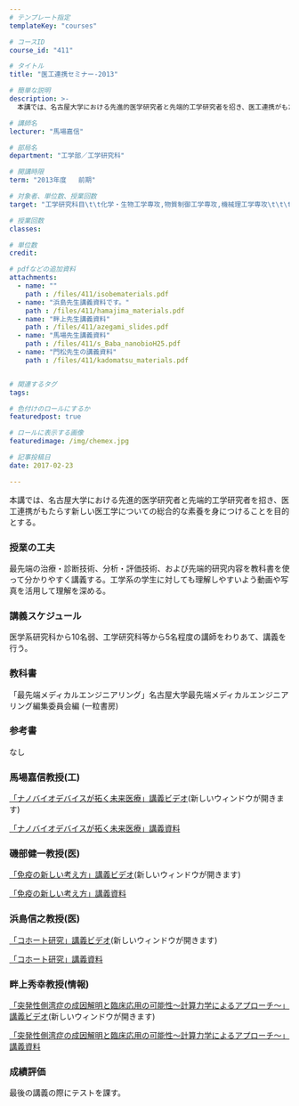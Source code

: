 ```yaml
---
# テンプレート指定
templateKey: "courses"

# コースID
course_id: "411"

# タイトル
title: "医工連携セミナー-2013"

# 簡単な説明
description: >-
  本講では、名古屋大学における先進的医学研究者と先端的工学研究者を招き、医工連携がもたらす新しい医工学についての総合的な素養を身につけることを目的とする。...

# 講師名
lecturer: "馬場嘉信"

# 部局名
department: "工学部／工学研究科"

# 開講時限
term: "2013年度	前期"

# 対象者、単位数、授業回数
target: "工学研究科目\t\t化学・生物工学専攻,物質制御工学専攻,機械理工学専攻\t\t\t\t2単位、週1回全15回"

# 授業回数
classes: 

# 単位数
credit: 

# pdfなどの追加資料
attachments: 
  - name: "" 
    path : /files/411/isobematerials.pdf
  - name: "浜島先生講義資料です。" 
    path : /files/411/hamajima_materials.pdf
  - name: "畔上先生講義資料" 
    path : /files/411/azegami_slides.pdf
  - name: "馬場先生講義資料" 
    path : /files/411/s_Baba_nanobioH25.pdf
  - name: "門松先生の講義資料" 
    path : /files/411/kadomatsu_materials.pdf


# 関連するタグ
tags:

# 色付けのロールにするか
featuredpost: true

# ロールに表示する画像
featuredimage: /img/chemex.jpg

# 記事投稿日
date: 2017-02-23

---
```

本講では、名古屋大学における先進的医学研究者と先端的工学研究者を招き、医工連携がもたらす新しい医工学についての総合的な素養を身につけることを目的とする。
### 授業の工夫

最先端の治療・診断技術、分析・評価技術、および先端的研究内容を教科書を使って分かりやすく講義する。工学系の学生に対しても理解しやすいよう動画や写真を活用して理解を深める。

### 講義スケジュール

医学系研究科から10名弱、工学研究科等から5名程度の講師をわりあて、講義を行う。 

### 教科書

「最先端メディカルエンジニアリング」名古屋大学最先端メディカルエンジニアリング編集委員会編 (一粒書房) 

### 参考書

なし

### 馬場嘉信教授(工)

 [「ナノバイオデバイスが拓く未来医療」講義ビデオ](http://nuvideo.media.nagoya-u.ac.jp/embed/22942af3795691a309d4d17df65afd6f81715995)(新しいウィンドウが開きます) 


[「ナノバイオデバイスが拓く未来医療」講義資料](/files/411/s_Baba_nanobioH25.pdf) 

### 磯部健一教授(医)

[「免疫の新しい考え方」講義ビデオ](http://nuvideo.media.nagoya-u.ac.jp/embed/0720b7da55d407109d6599f89d083d5e0b70f894)(新しいウィンドウが開きます) 


[「免疫の新しい考え方」講義資料](/files/411/isobematerials.pdf) 

### 浜島信之教授(医)

[「コホート研究」講義ビデオ](http://nuvideo.media.nagoya-u.ac.jp/embed/955c98031d7a8124b5649ad92d8d9b85f83173fa)(新しいウィンドウが開きます) 


[「コホート研究」講義資料](/files/411/hamajima_materials.pdf) 

### 畔上秀幸教授(情報)

[「突発性側湾症の成因解明と臨床応用の可能性〜計算力学によるアプローチ〜」講義ビデオ](http://nuvideo.media.nagoya-u.ac.jp/embed/899680c90f2887580aa430ce364247cb5bc1ad5c)(新しいウィンドウが開きます) 


[「突発性側湾症の成因解明と臨床応用の可能性〜計算力学によるアプローチ〜」講義資料](/files/411/azegami_slides.pdf) 

### 成績評価

最後の講義の際にテストを課す。
